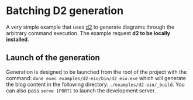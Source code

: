 # Batching D2 generation

A very simple example that uses [d2](https://d2lang.com/) to generate diagrams
through the arbitrary command execution. The example request **d2 to be locally
installed**.

## Launch of the generation

Generation is designed to be launched from the root of the project with the
command: `dune exec examples/d2-eio/bin/d2_eio.exe` which will generate the blog
content in the following directory: `./examples/d2-eio/_build`. You can also
pass `serve [PORT]` to launch the development server.
